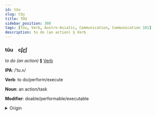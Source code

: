 ```yaml
---
id: tûu
slug: tûu
title: TÛU
sidebar_position: 308
tags: [tûu, Verb, Austro-Asiatic, Communication, Communication 101]
description: to do (an action) § Verb
---
```


### tûu&emsp;<span kind="abugida">cʄɽʃ</span>

*to do (an action)* **§** [Verb](../../tags/Verb)

**IPA**: /ˈtu.ʌ/

**Verb**: to do/perform/execute

**Noun**: an action/task

**Modifier**: doable/performable/executable

<details>
    <summary>Origin</summary>
    Khmer ធ្វើ thvəə /tʰʋəː/<br/>
    <em>Austro-Asiatic Language Family</em>
</details>